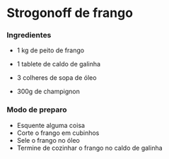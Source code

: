 # Strogonoff de frango

### Ingredientes

- 1 kg de peito de frango

- 1 tablete de caldo de galinha

- 3 colheres de sopa de óleo

- 300g de champignon

### Modo de preparo

- Esquente alguma coisa
- Corte o frango em cubinhos
- Sele o frango no óleo
- Termine de cozinhar o frango no caldo de galinha

  

  
